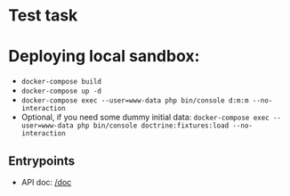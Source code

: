 Test task
==========

Deploying local sandbox:
==========

* ```docker-compose build```
* ```docker-compose up -d```
* ```docker-compose exec --user=www-data php bin/console d:m:m --no-interaction```
* Optional, if you need some dummy initial data: ```docker-compose exec --user=www-data php bin/console doctrine:fixtures:load --no-interaction```
## Entrypoints
* API doc: [/doc](http://localhost/api/doc)
